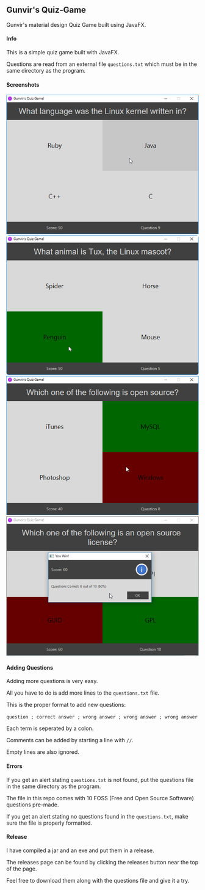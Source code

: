 ## Gunvir's Quiz-Game

Gunvir's material design Quiz Game built using JavaFX.

#### Info

This is a simple quiz game built with JavaFX.

Questions are read from an external file `questions.txt` which must be in the same directory as the program.

#### Screenshots

![Screenshot 1](Screenshots/Screenshot_1.png)
![Screenshot 2](Screenshots/Screenshot_2.png)
![Screenshot 3](Screenshots/Screenshot_3.png)
![Screenshot 4](Screenshots/Screenshot_4.png)

#### Adding Questions

Adding more questions is very easy.

All you have to do is add more lines to the `questions.txt` file.

This is the proper format to add new questions:

`question ; correct answer ; wrong answer ; wrong answer ; wrong answer`

Each term is seperated by a colon.

Comments can be added by starting a line with `//`.

Empty lines are also ignored.

#### Errors

If you get an alert stating `questions.txt` is not found, put the questions file in the same directory as the program. 

The file in this repo comes with 10 FOSS (Free and Open Source Software) questions pre-made.

If you get an alert stating no questions found in the `questions.txt`, make sure the file is properly formatted.

#### Release

I have compiled a jar and an exe and put them in a release.

The releases page can be found by clicking the releases button near the top of the page.

Feel free to download them along with the questions file and give it a try.
